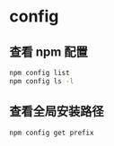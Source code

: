# config

## 查看 npm 配置

```bash
npm config list
npm config ls -l
```

## 查看全局安装路径

```bash
npm config get prefix
```

